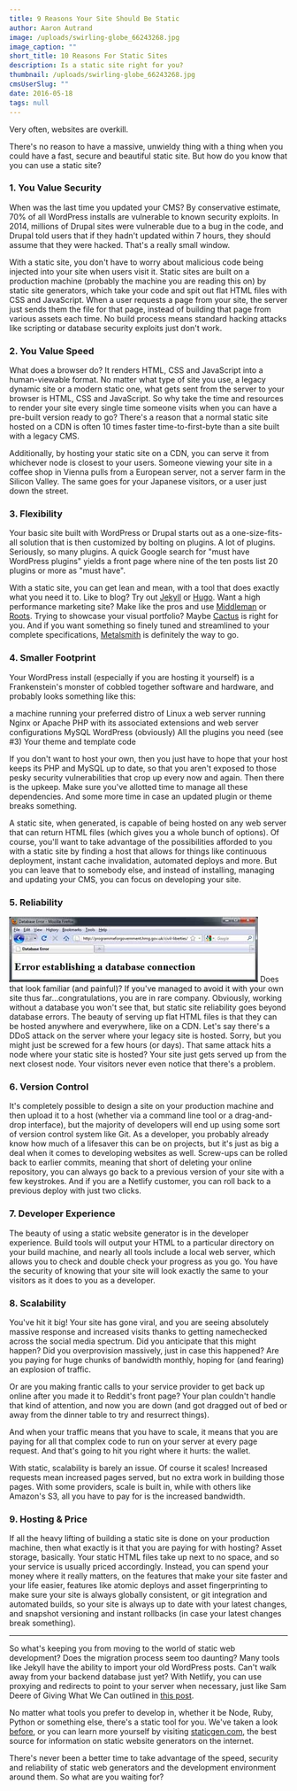 ```yaml
---
title: 9 Reasons Your Site Should Be Static
author: Aaron Autrand
image: /uploads/swirling-globe_66243268.jpg
image_caption: ""
short_title: 10 Reasons For Static Sites
description: Is a static site right for you?
thumbnail: /uploads/swirling-globe_66243268.jpg
cmsUserSlug: ""
date: 2016-05-18 
tags: null
---
```


Very often, websites are overkill.

There's no reason to have a massive, unwieldy thing with a thing when you could have a fast, secure and beautiful static site. But how do you know that you can use a static site?

<!-- excerpt -->

### 1. You Value Security

When was the last time you updated your CMS? By conservative estimate, 70% of all WordPress installs are vulnerable to known security exploits. In 2014, millions of Drupal sites were vulnerable due to a bug in the code, and Drupal told users that if they hadn't updated within 7 hours, they should assume that they were hacked. That's a really small window.

With a static site, you don't have to worry about malicious code being injected into your site when users visit it. Static sites are built on a production machine (probably the machine you are reading this on) by static site generators, which take your code and spit out flat HTML files with CSS and JavaScript. When a user requests a page from your site, the server just sends them the file for that page, instead of building that page from various assets each time. No build process means standard hacking attacks like scripting or database security exploits just don't work.

### 2. You Value Speed

What does a browser do? It renders HTML, CSS and JavaScript into a human-viewable format. No matter what type of site you use, a legacy dynamic site or a modern static one, what gets sent from the server to your browser is HTML, CSS and JavaScript. So why take the time and resources to render your site every single time someone visits when you can have a pre-built version ready to go? There's a reason that a normal static site hosted on a CDN is often 10 times faster time-to-first-byte than a site built with a legacy CMS.

Additionally, by hosting your static site on a CDN, you can serve it from whichever node is closest to your users. Someone viewing your site in a coffee shop in Vienna pulls from a European server, not a server farm in the Silicon Valley. The same goes for your Japanese visitors, or a user just down the street.

### 3. Flexibility

Your basic site built with WordPress or Drupal starts out as a one-size-fits-all solution that is then customized by bolting on plugins. A lot of plugins. Seriously, so many plugins. A quick Google search for "must have WordPress plugins" yields a front page where nine of the ten posts list 20 plugins or more as "must have".

With a static site, you can get lean and mean, with a tool that does exactly what you need it to. Like to blog? Try out [Jekyll](http://jekyllrb.com) or [Hugo](http://gohugo.io). Want a high performance marketing site? Make like the pros and use [Middleman](http://www.middlemanapp.com) or [Roots](http://www.roots.cx). Trying to showcase your visual portfolio? Maybe [Cactus](https://github.com/koenbok/cactus) is right for you. And if you want something so finely tuned and streamlined to your complete specifications, [Metalsmith](http://metalsmith.io) is definitely the way to go.

### 4. Smaller Footprint

Your WordPress install (especially if you are hosting it yourself) is a Frankenstein's monster of cobbled together software and hardware, and probably looks something like this:

a machine running your preferred distro of Linux
a web server running Nginx or Apache
PHP with its associated extensions and web server configurations
MySQL
WordPress (obviously)
All the plugins you need (see #3)
Your theme and template code

If you don't want to host your own, then you just have to hope that your host keeps its PHP and MySQL up to date, so that you aren't exposed to those pesky security vulnerabilities that crop up every now and again. Then there is the upkeep. Make sure you've allotted time to manage all these dependencies. And some more time in case an updated plugin or theme breaks something.

A static site, when generated, is capable of being hosted on any web server that can return HTML files (which gives you a whole bunch of options). Of course, you'll want to take advantage of the possibilities afforded to you with a static site by finding a host that allows for things like continuous deployment, instant cache invalidation, automated deploys and more. But you can leave that to somebody else, and instead of installing, managing and updating your CMS, you can focus on developing your site.


### 5. Reliability

![databaseerror.jpg](/uploads/databaseerror.jpg)
Does that look familiar (and painful)? If you've managed to avoid it with your own site thus far...congratulations, you are in rare company. Obviously, working without a database you won't see that, but static site reliability goes beyond database errors. The beauty of serving up flat HTML files is that they can be hosted anywhere and everywhere, like on a CDN. Let's say there's a DDoS attack on the server where your legacy site is hosted. Sorry, but you might just be screwed for a few hours (or days). That same attack hits a node where your static site is hosted? Your site just gets served up from the next closest node. Your visitors never even notice that there's a problem.

### 6. Version Control

It's completely possible to design a site on your production machine and then upload it to a host (whether via a command line tool or a drag-and-drop interface), but the majority of developers will end up using some sort of version control system like Git. As a developer, you probably already know how much of a lifesaver this can be on projects, but it's just as big a deal when it comes to developing websites as well. Screw-ups can be rolled back to earlier commits, meaning that short of deleting your online repository, you can always go back to a previous version of your site with a few keystrokes. And if you are a Netlify customer, you can roll back to a previous deploy with just two clicks.

### 7. Developer Experience

The beauty of using a static website generator is in the developer experience. Build tools will output your HTML to a particular directory on your build machine, and nearly all tools include a local web server, which allows you to check and double check your progress as you go. You have the security of knowing that your site will look exactly the same to your visitors as it does to you as a developer.

### 8. Scalability

You've hit it big! Your site has gone viral, and you are seeing absolutely massive response and increased visits thanks to getting namechecked across the social media spectrum. Did you anticipate that this might happen? Did you overprovision massively, just in case this happened? Are you paying for huge chunks of bandwidth monthly, hoping for (and fearing) an explosion of traffic.

Or are you making frantic calls to your service provider to get back up online after you made it to Reddit's front page? Your plan couldn't handle that kind of attention, and now you are down (and got dragged out of bed or away from the dinner table to try and resurrect things).

And when your traffic means that you have to scale, it means that you are paying for all that complex code to run on your server at every page request. And that's going to hit you right where it hurts: the wallet.

With static, scalability is barely an issue. Of course it scales! Increased requests mean increased pages served, but no extra work in building those pages. With some providers, scale is built in, while with others like Amazon's S3, all you have to pay for is the increased bandwidth.

### 9. Hosting & Price

If all the heavy lifting of building a static site is done on your production machine, then what exactly is it that you are paying for with hosting? Asset storage, basically. Your static HTML files take up next to no space, and so your service is usually priced accordingly. Instead, you can spend your money where it really matters, on the features that make your site faster and your life easier, features like atomic deploys and asset fingerprinting to make sure your site is always globally consistent, or git integration and automated builds, so your site is always up to date with your latest changes, and snapshot versioning and instant rollbacks (in case your latest changes break something).

---

So what's keeping you from moving to the world of static web development? Does the migration process seem too daunting? Many tools like Jekyll have the ability to import your old WordPress posts. Can't walk away from your backend database just yet? With Netlify, you can use proxying and redirects to point to your server when necessary, just like Sam Deere of Giving What We Can outlined in [this post](https://www.netlify.com/blog/2016/03/10/go-static-without-losing-your-server).

No matter what tools you prefer to develop in, whether it be Node, Ruby, Python or something else, there's a static tool for you. We've taken a look [before](https://www.netlify.com/blog/2016/05/02/top-ten-static-website-generators), or you can learn more yourself by visiting [staticgen.com](https://www.staticgen.com), the best source for information on static website generators on the internet. 

There's never been a better time to take advantage of the speed, security and reliability of static web generators and the development environment around them. So what are you waiting for?
